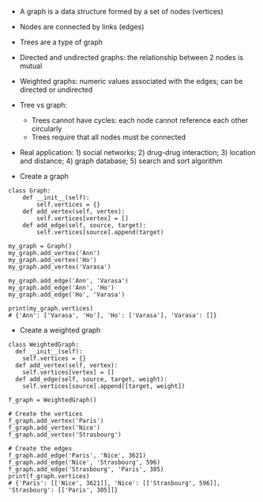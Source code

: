 - A graph is a data structure formed by a set of nodes (vertices)
- Nodes are connected by links (edges)
- Trees are a type of graph
- Directed and undirected graphs: the relationship between 2 nodes is mutual
- Weighted graphs: numeric values associated with the edges; can be directed or undirected
- Tree vs graph:
  - Trees cannot have cycles: each node cannot reference each other circularly
  - Trees require that all nodes must be connected
- Real application: 1) social networks; 2) drug-drug interaction; 3) location and distance; 4) graph database; 5) search and sort algorithm

- Create a graph
```
class Graph:
    def __init__(self):
        self.vertices = {}
    def add_vertex(self, vertex):
        self.vertices[vertex] = []
    def add_edge(self, source, target):
        self.vertices[source].append(target)

my_graph = Graph()
my_graph.add_vertex('Ann')
my_graph.add_vertex('Ho')
my_graph.add_vertex('Varasa')

my_graph.add_edge('Ann', 'Varasa')
my_graph.add_edge('Ann', 'Ho')
my_graph.add_edge('Ho', 'Varasa')

print(my_graph.vertices)
# {'Ann': ['Varasa', 'Ho'], 'Ho': ['Varasa'], 'Varasa': []}
```

- Create a weighted graph
```
class WeightedGraph:
  def __init__(self):
    self.vertices = {} 
  def add_vertex(self, vertex):
    self.vertices[vertex] = []
  def add_edge(self, source, target, weight):
    self.vertices[source].append([target, weight])

f_graph = WeightedGraph()

# Create the vertices
f_graph.add_vertex('Paris')
f_graph.add_vertex('Nice')
f_graph.add_vertex('Strasbourg')

# Create the edges
f_graph.add_edge('Paris', 'Nice', 3621)
f_graph.add_edge('Nice', 'Strasbourg', 596)
f_graph.add_edge('Strasbourg', 'Paris', 305)
print(f_graph.vertices)
# {'Paris': [['Nice', 3621]], 'Nice': [['Strasbourg', 596]], 'Strasbourg': [['Paris', 305]]}
```

